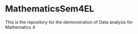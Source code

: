 # MathematicsSem4EL
This is the repository for the demonstration of Data analysis for Mathematics 4
